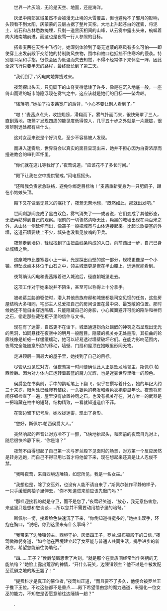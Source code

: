 　　世界一片灰暗，无论是天空、地面，还是海洋。

　　灰堡中南部区域虽然不会被漫无止境的大雪覆盖，但也避免不了邪月的影响，头顶看不到太阳，灰蒙蒙的云层占据了整片天空。大地上升起苍白的迷雾，将泥土、岩石和丛林悉数掩埋，只剩一道黑灰相间的山峰，从云雾中露出头来，蜿蜒着向大陆南端前进，而这也是夜莺一行人参照的目标。

　　搭乘麦茜在天空中飞行时，她深刻体验到了毫无遮蔽的寒风有多么可怕――即使穿上出发前殿下交给她的特制防风衣物，围巾和袖口也抵挡不住寒冷的侵袭。特别是耳朵和手指，很快会因为低温而失去知觉，不得不经常停下来休息一阵，因此全速飞行只要半天的路程，最终延长到了第二天。

　　“我们到了，”闪电向她靠拢过来。

　　夜莺探出头去，只见脚下的山脊变得低矮了许多，像是在沉入地底一般，一座倚山而建的城市隐隐浮现在雾气之中，这应该就是她们的目标――坠龙岭。

　　“降落吧，”她拍了拍麦茜宽广的后背，“小心不要让别人看到了。”

　　“嗷！”麦茜点点头，收拢翅膀，滑翔而下。雾气扑面而来，很快笼罩了三人，直到落地，夜莺才发现四周的能见度低得惊人，几乎五十步之外就是一片朦胧，很难辨别远处都有些什么。

　　这对女巫来说是个好消息，至少不容易被人发现。

　　而进入迷雾后，世界将会以真实的面目显现出来，她并不担心因为白雾浓厚而撞进教会的审判军怀里。

　　“你们就在这儿等我好了，”夜莺说道，“应该花不了多长时间。”

　　“殿下让我在空中提供警戒，”闪电摇摇头。

　　“还叫我负责紧急联络，避免你绑走目标咕！”麦茜重新变身为一只肥鸽子，蹲在小姑娘头顶。

　　殿下又在做毫无意义的嘱托了，夜莺无奈地想，“既然如此，那就出发吧。”

　　世间刹那间变成了黑白双色，雾气消失了――或者说，它们变成了其他形态，无法再妨碍到自己的观察。眼前的一切骤然清晰无比，黝黑的城墙出现在两百米之外，从山体一侧延伸而出，像罩子一般把城市与山体连接起来。比起长歌要塞的外墙，这道石墙要矮上不少，城头也没看见放哨的卫兵。

　　夜莺走到墙边，轻松找到了由扭曲线条构成的入口，向前踏出一步，自己已身处城墙之后。

　　这座城市比要塞要小上一半，光是探出山壁的这一部分，规模更像是一个小镇。但坠龙岭本体位于山石之中，领主城堡更是嵌在半山腰上，远远就能看到。

　　夜莺确认闪电和麦茜跟着进入城池后，径直朝城堡走去。

　　这项工作对于她来说并不陌生，甚至可以称得上十分拿手。

　　被老葛兰胁迫驱使时，潜入其他贵族府邸和城堡都是司空见惯的任务，这些房屋结构大多相同，宅邸主人总爱把自己的房间设置在最中央、最宽敞的位置。那时候她还不能自由穿透隔墙，只能隐藏自己的身影，小心翼翼避开可能的陷阱和神罚之石，偷走那些藏在柜子里的信件与文书。

　　现在有了迷雾，自然更不在话下，城堡通道拐角处镶嵌的神罚之石呈现出无光的黑洞，如同悬挂在夜空中的明月一般醒目。隐蔽的机关亦无处遁形，其扭曲的轮廓线像是蚯蚓一样缓缓蠕动，她可以轻易透过墙壁破坏它们。在能力影响范围内，夜莺完全能随意所欲的移动，墙壁、门扇和屋顶在她眼里形同无物。

　　走进顶层一间最大的屋子里，她找到了自己的目标。

　　尽管从没见过对方，但夜莺第一时间便确认此人正是坠龙岭领主，斯佩尔.帕西侯爵。因为对方体内正运转着碧蓝的魔力光辉，也是迷雾世界里唯一的颜色。

　　侯爵坐在书桌前，手中的鹅毛笔上下翻飞，似乎在撰写着什么，她的年纪大约三十来岁，眼角处已经爬有皱纹，一头银色的卷发和素色衣袍更显年长。夜莺将房间仔细检查了一遍，屋里没有放置神罚之石，也没有机关存在，对方唯一的武器是一把暗藏在袖中的短弩，结构精致，一看就知道造价不菲。

　　在窗边留下记号后，她收拢迷雾，现出了身形。

　　“您好，斯佩尔.帕西侯爵大人。”

　　突然响起的声音让对方冷不丁一颤，飞快地抬起头，和面前的夜莺目光对上，随后很快冷静下来，“你是谁？”

　　夜莺不由得想起了自己第一次与罗兰殿下见面时的场景，对方第一个反应居然是转身逃跑，而自己不得已用匕首才将他留下来，现在想起来还真是让人忍俊不禁。

　　“我叫夜莺，来自西境边陲镇，如您所见，我是一名女巫。”

　　“我想也是，除了女巫外，也没有人能不请自来了，”斯佩尔装作平静的样子，一只手缓缓向袖子里伸去，“你不知道进来前应该先敲门吗？”

　　“那样迎接我的就是守卫，而不是您了，”夜莺轻笑道，“放心，我无意伤害您，来这里只是想和您谈谈……所以您并不需要动用袖子里的暗弩。”

　　斯佩尔一愣，接着脸色快速沉了下来，“你倒知道得挺多的，”她抽出双手，环抱在胸口，“说吧，你到这里来有什么事吗？”

　　“我带来了边陲镇领主、西境守护、灰堡四王子，罗兰.温布顿殿下的口信，”夜莺微微躬身道，“如今他在西境建立起了女巫能与普通人共同生活，携手进步的新秩序，希望您能前往协助他。”

　　“四……王子？”侯爵皱眉思索了片刻，“就是那个在贵族间经常当作笑柄的无能纨绔？”她脸上露出荒谬的神情，“开什么玩笑，边陲镇领主？他不过是个被发配至荒僻之地的叛王罢了！”

　　“提费科才是真正的篡位者，”夜莺纠正道，“而且要不了多久，他便会被罗兰王子推下王位。不过这些都不是重点……殿下希望借由您的魔力通道，来强化一位女巫的能力，不知您是否愿意前往边陲镇一趟？”

　　.
